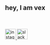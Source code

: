 <h2 align="left">hey, I am vex</h2>
<br clear="both">

<img align="right" height="0" src=""  />

###

<div align="left">
  <a href="https://www.instagram.com/_.vexora._/" target="_blank">
    <img src="https://img.shields.io/static/v1?message=Instagram&logo=instagram&label=&color=E4405F&logoColor=white&labelColor=&style=for-the-badge" height="35" alt="instagram logo"  />
  </a>
  <a href="https://hackclub.slack.com/team/U07ASUKPBS5" target="_blank">
    <img src="https://img.shields.io/static/v1?message=Slack&logo=slack&label=&color=4A154B&logoColor=white&labelColor=&style=for-the-badge" height="35" alt="slack logo"  />
  </a>
</div>

###

<br clear="both">
